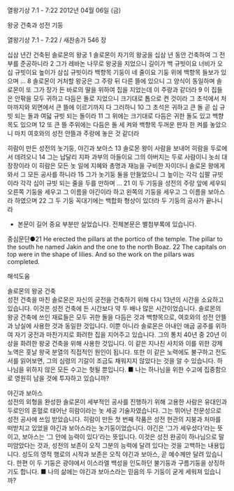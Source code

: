 열왕기상 7:1 - 7:22 
2012년 04월 06일 (금)

왕궁 건축과 성전 기둥



열왕기상 7:1 - 7:22 / 새찬송가 546 장


십삼 년간 건축된 솔로몬의 왕궁
1 솔로몬이 자기의 왕궁을 십삼 년 동안 건축하여 그 전부를 준공하니라 2 그가 레바논 나무로 왕궁을 지었으니 길이가 백 규빗이요 너비가 오십 규빗이요 높이가 삼십 규빗이라 백향목 기둥이 네 줄이요 기둥 위에 백향목 들보가 있으며 … 8 솔로몬이 거처할 왕궁은 그 주랑 뒤 다른 뜰에 있으니 그 양식이 동일하며 솔로몬이 또 그가 장가 든 바로의 딸을 위하여 집을 지었는데 이 주랑과 같더라 9 이 집들은 안팎을 모두 귀하고 다듬은 돌로 지었으니 크기대로 톱으로 켠 것이라 그 초석에서 처마까지와 외면에서 큰 뜰에 이르기까지 다 그러하니 10 그 초석은 귀하고 큰 돌 곧 십 규빗 되는 돌과 여덟 규빗 되는 돌이라 11 그 위에는 크기대로 다듬은 귀한 돌도 있고 백향목도 있으며 12 또 큰 뜰 주위에는 다듬은 돌 세 켜와 백향목 두꺼운 판자 한 켜를 놓았으니 마치 여호와의 성전 안뜰과 주랑에 놓은 것 같더라

히람이 만든 성전의 놋기둥, 야긴과 보아스
13 솔로몬 왕이 사람을 보내어 히람을 두로에서 데려오니 14 그는 납달리 지파 과부의 아들이요 그의 아버지는 두로 사람이니 놋쇠 대장장이라 이 히람은 모든 놋 일에 지혜와 총명과 재능을 구비한 자이더니 솔로몬 왕에게 와서 그 모든 공사를 하니라 15 그가 놋기둥 둘을 만들었으니 그 높이는 각각 십팔 규빗이라 각각 십이 규빗 되는 줄을 두를 만하며 … 21 이 두 기둥을 성전의 주랑 앞에 세우되 오른쪽 기둥을 세우고 그 이름을 야긴이라 하고 왼쪽의 기둥을 세우고 그 이름을 보아스라 하였으며 22 그 두 기둥 꼭대기에는 백합화 형상이 있더라 두 기둥의 공사가 끝나니라
* 본문이 길어 중요 부분만 실었습니다. 전체본문은 별첨부록에 있습니다.

중심문단●21 He erected the pillars at the portico of the temple. The pillar to the south he named Jakin and the one to the north Boaz. 22 The capitals on top were in the shape of lilies. And so the work on the pillars was completed.

해석도움





솔로몬의 왕궁 건축  
성전 건축을 마친 솔로몬은 자신의 궁전을 건축하기 위해 다시 13년의 시간을 소요하고 있습니다. 이것은 성전 건축에 든 시간보다 약 두 배나 많은 시간이었습니다. 솔로몬의 왕궁 건축에 쓰인 재료들은 모두 귀한 돌을 다듬은 것과 백향목으로, 여호와의 성전 안뜰과 낭실에 사용한 것과 동일한 것입니다. 이뿐 아니라 솔로몬은 아내인 애굽 공주를 위하여 자기 궁전과 마찬가지로 화려한 집을 지어주고 있습니다. 그의 통치 40년 중 20년 이상을 화려한 왕궁 건축을 위해 사용한 것입니다. 이 같은 지나친 사치와 이를 위한 강제 노역은 훗날 왕국 분열의 직접적인 원인이 됩니다. 또한 이 같은 노력에도 불구하고 전도서를 읽어보면, 그의 심령의 기갈이 조금도 채워지지 않았다는 것을 알 수 있습니다. 하나님을 위하지 않은 모든 수고는 헛될 뿐입니다.
■ 나는 하나님을 위한 수고에 집중함으로 영원히 남을 것에 투자하고 있습니까?

야긴과 보아스  
성전의 외형을 완성한 솔로몬이 세부적인 공사를 진행하기 위해 고용한 사람은 유대인과 두로인의 혼혈로 태어난 히람이라는 놋 세공 기술자였습니다. 그는 뛰어난 전문성으로 성전 공사에 쓰임 받았습니다. 히람이 만든 첫 번째 작품은 성전 현관의 지붕과 처마를 떠받치고 있었을 야긴과 보아스라는 놋기둥이었습니다. 야긴은 ‘그가 세우셨다’라는 뜻이고, 보아스는 ‘그 안에 능력이 있다’라는 뜻입니다. 이것은 성전 완공이 하나님으로 말미암았다는 것과, 성전의 보존이 오직 그분의 능력에 달려 있다는 것을 고백하는 내용입니다. 성도의 영적 행로의 시작과 보존은 오직 야긴과 보아스, 곧 예수께만 달려 있습니다. 한편 이 두 기둥은 광야에서 이스라엘 백성을 인도하던 불기둥과 구름기둥을 상징하기도 합니다.
■ 나의 삶에는 야긴과 보아스라는 믿음의 두 기둥이 굳게 세워져 있습니까?